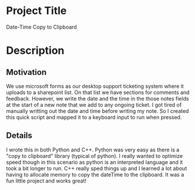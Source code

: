 # Project Title
Date-Time Copy to Clipboard

# Description
## Motivation
We use microsoft forms as our desktop support ticketing system where it uploads to a sharepoint list. On that list we have sections for comments and feedback. However, we write the date and the time in the those notes fields at the start of a new note that we add to any ongoing ticket. I got tired of manually writting out the date and time before writing my note. So I created this quick script and mapped it to a keyboard input to run when pressed.

## Details
I wrote this in both Python and C++. Python was very easy as there is a "copy to clipboard" library (typical of python). I really wanted to optimize speed though in this scenario as python is an interpreted language and it took a bit longer to run. C++ really sped things up and I learned a lot about having to allocate memory to copy the dateTime to the clipboard. It was a fun little project and works great! 

